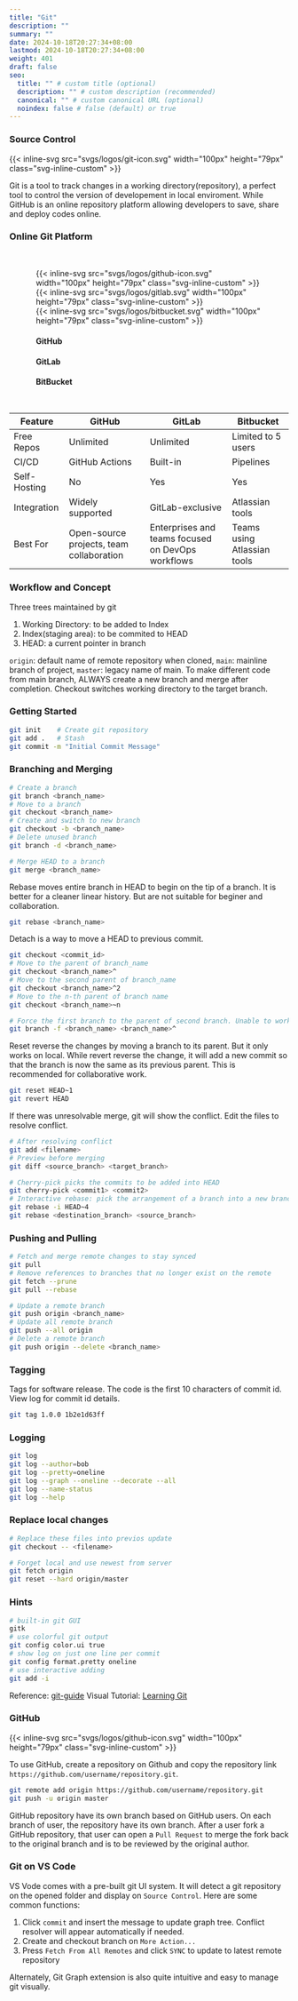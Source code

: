 ```yaml
---
title: "Git"
description: ""
summary: ""
date: 2024-10-18T20:27:34+08:00
lastmod: 2024-10-18T20:27:34+08:00
weight: 401
draft: false
seo:
  title: "" # custom title (optional)
  description: "" # custom description (recommended)
  canonical: "" # custom canonical URL (optional)
  noindex: false # false (default) or true
---
```


### Source Control

{{< inline-svg src="svgs/logos/git-icon.svg" width="100px" height="79px" class="svg-inline-custom" >}}

Git is a tool to track changes in a working directory(repository), a perfect tool to control the version of developement in local enviroment. While GitHub is an online repository platform allowing developers to save, share and deploy codes online.

### Online Git Platform

<div class="container-fluid" style="margin: 3rem">
    <div class="row">
        <div class=" col-12 col-sm-4 flex-fill">
          {{< inline-svg src="svgs/logos/github-icon.svg" width="100px" height="79px" class="svg-inline-custom" >}}
        </div>
        <div class=" col-12 col-sm-4 flex-fill">
          {{< inline-svg src="svgs/logos/gitlab.svg" width="100px" height="79px" class="svg-inline-custom" >}}
        </div>
        <div class=" col-12 col-sm-4 flex-fill">
          {{< inline-svg src="svgs/logos/bitbucket.svg" width="100px" height="79px" class="svg-inline-custom" >}}
        </div>
    </div>
  <div class="row">
      <div class="col-12 col-sm-4 flex-fill">
          <h4>GitHub</h4>
      </div>
      <div class="col-12 col-sm-4 flex-fill">
          <h4>GitLab</h4>
      </div>
      <div class="col-12 col-sm-4 flex-fill">  
          <h4>BitBucket</h4>
      </div>
  </div>
</div>

| Feature | GitHub | GitLab | Bitbucket |
| - | - | - | - |
| Free Repos | Unlimited | Unlimited | Limited to 5 users |
| CI/CD | GitHub Actions | Built-in | Pipelines |
| Self-Hosting | No | Yes | Yes |
| Integration | Widely supported | GitLab-exclusive | Atlassian tools |
| Best For | Open-source projects, team collaboration | Enterprises and teams focused on DevOps workflows | Teams using Atlassian tools |

### Workflow and Concept

Three trees maintained by git

1. Working Directory: to be added to Index
2. Index(staging area): to be commited to HEAD
3. HEAD: a current pointer in branch

`origin`: default name of remote repository when cloned, `main`: mainline branch of project, `master`: legacy name of main. To make different code from main branch, ALWAYS create a new branch and merge after completion. Checkout switches working directory to the target branch.

### Getting Started

```bash
git init    # Create git repository
git add .   # Stash
git commit -m "Initial Commit Message"
```

### Branching and Merging

```bash
# Create a branch
git branch <branch_name>
# Move to a branch
git checkout <branch_name>
# Create and switch to new branch
git checkout -b <branch_name>
# Delete unused branch
git branch -d <branch_name>

# Merge HEAD to a branch
git merge <branch_name>
```

Rebase moves entire branch in HEAD to begin on the tip of a branch. It is better for a cleaner linear history. But are not suitable for beginer and collaboration.

```bash
git rebase <branch_name>
```

Detach is a way to move a HEAD to previous commit.

```bash
git checkout <commit_id>
# Move to the parent of branch_name
git checkout <branch_name>^
# Move to the second parent of branch_name
git checkout <branch_name>^2
# Move to the n-th parent of branch name
git checkout <branch_name>~n

# Force the first branch to the parent of second branch. Unable to work on current branch. The moved branch will lost it's commit
git branch -f <branch_name> <branch_name>^
```

Reset reverse the changes by moving a branch to its parent. But it only works on local. While revert reverse the change, it will add a new commit so that the branch is now the same as its previous parent. This is recommended for collaborative work.

```bash
git reset HEAD~1
git revert HEAD
```

If there was unresolvable merge, git will show the conflict. Edit the files to resolve conflict.

```bash
# After resolving conflict
git add <filename>
# Preview before merging
git diff <source_branch> <target_branch>

# Cherry-pick picks the commits to be added into HEAD
git cherry-pick <commit1> <commit2>
# Interactive rebase: pick the arrangement of a branch into a new branch
git rebase -i HEAD~4
git rebase <destination_branch> <source_branch>
```

### Pushing and Pulling

```bash
# Fetch and merge remote changes to stay synced
git pull
# Remove references to branches that no longer exist on the remote
git fetch --prune
git pull --rebase

# Update a remote branch
git push origin <branch_name>
# Update all remote branch
git push --all origin
# Delete a remote branch
git push origin --delete <branch_name>
```

### Tagging

Tags for software release. The code is the first 10 characters of commit id. View log for commit id details.

```bash
git tag 1.0.0 1b2e1d63ff
```

### Logging

```bash
git log
git log --author=bob
git log --pretty=oneline
git log --graph --oneline --decorate --all
git log --name-status
git log --help
```

### Replace local changes

```bash
# Replace these files into previos update
git checkout -- <filename>
```

```bash
# Forget local and use newest from server
git fetch origin
git reset --hard origin/master
```

### Hints

```bash
# built-in git GUI
gitk
# use colorful git output
git config color.ui true
# show log on just one line per commit
git config format.pretty oneline
# use interactive adding
git add -i
```

Reference: [git-guide](https://rogerdudler.github.io/git-guide/)
Visual Tutorial: [Learning Git](https://learngitbranching.js.org/?locale=en_US&source=post_page-----c5dc0639dd9--------------------------------)

### GitHub

{{< inline-svg src="svgs/logos/github-icon.svg" width="100px" height="79px" class="svg-inline-custom" >}}

To use GitHub, create a repository on Github and copy the repository link `https://github.com/username/repository.git`.

```bash
git remote add origin https://github.com/username/repository.git
git push -u origin master
```

GitHub repository have its own branch based on GitHub users. On each branch of user, the repository have its own branch. After a user fork a GitHub repository, that user can open a `Pull Request` to merge the fork back to the original branch and is to be reviewed by the original author.

### Git on VS Code

VS Vode comes with a pre-built git UI system. It will detect a git repository on the opened folder and display on `Source Control`. Here are some common functions:

1. Click `commit` and insert the message to update graph tree. Conflict resolver will appear automatically if needed.
2. Create and checkout branch on `More Action...`
3. Press `Fetch From All Remotes` and click `SYNC` to update to latest remote repository

Alternately, Git Graph extension is also quite intuitive and easy to manage git visually.
